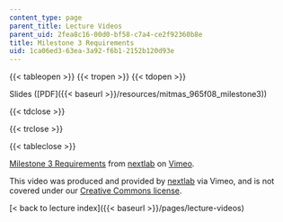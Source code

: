 ```yaml
---
content_type: page
parent_title: Lecture Videos
parent_uid: 2fea8c16-00d0-bf58-c7a4-ce2f92360b8e
title: Milestone 3 Requirements
uid: 1ca06ed3-63ea-3a92-f6b1-2152b120d93e
---
```


{{< tableopen >}}
{{< tropen >}}
{{< tdopen >}}


Slides ([PDF]({{< baseurl >}}/resources/mitmas_965f08_milestone3))


{{< tdclose >}}

{{< trclose >}}

{{< tableclose >}}

[Milestone 3 Requirements](https://vimeo.com/5321879) from [nextlab](https://vimeo.com/nextlab) on [Vimeo](https://vimeo.com).

This video was produced and provided by [nextlab](http://vimeo.com/nextlab) via Vimeo, and is not covered under our [Creative Commons license](/terms/#cc).

[\< back to lecture index]({{< baseurl >}}/pages/lecture-videos)